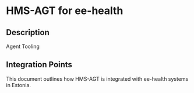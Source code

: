 # HMS-AGT for ee-health

## Description

Agent Tooling

## Integration Points

This document outlines how HMS-AGT is integrated with ee-health systems in Estonia.
